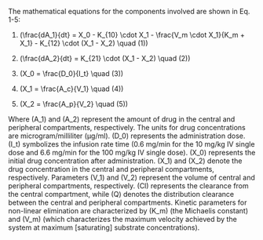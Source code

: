 The mathematical equations for the components involved are shown in Eq. 1-5:

1. \(\frac{dA_1}{dt} = X_0 - K_{10} \cdot X_1 - \frac{V_m \cdot X_1}{K_m + X_1} - K_{12} \cdot (X_1 - X_2) \quad (1)\)

2. \(\frac{dA_2}{dt} = K_{21} \cdot (X_1 - X_2) \quad (2)\)

3. \(X_0 = \frac{D_0}{I_t} \quad (3)\)

4. \(X_1 = \frac{A_c}{V_1} \quad (4)\)

5. \(X_2 = \frac{A_p}{V_2} \quad (5)\)

Where \(A_1\) and \(A_2\) represent the amount of drug in the central and peripheral compartments, respectively. The units for drug concentrations are microgram/milliliter (µg/ml). \(D_0\) represents the administration dose. \(I_t\) symbolizes the infusion rate time (0.6 mg/min for the 10 mg/kg IV single dose and 6.6 mg/min for the 100 mg/kg IV single dose). \(X_0\) represents the initial drug concentration after administration. \(X_1\) and \(X_2\) denote the drug concentration in the central and peripheral compartments, respectively. Parameters \(V_1\) and \(V_2\) represent the volume of central and peripheral compartments, respectively. \(Cl\) represents the clearance from the central compartment, while \(Q\) denotes the distribution clearance between the central and peripheral compartments. Kinetic parameters for non-linear elimination are characterized by \(K_m\) (the Michaelis constant) and \(V_m\) (which characterizes the maximum velocity achieved by the system at maximum [saturating] substrate concentrations).
